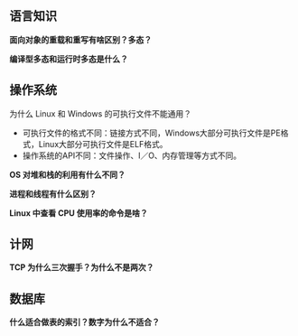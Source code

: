 ## 语言知识

**面向对象的重载和重写有啥区别？多态？**

**编译型多态和运行时多态是什么？**



## 操作系统

为什么 Linux 和 Windows 的可执行文件不能通用？

- 可执行文件的格式不同：链接方式不同，Windows大部分可执行文件是PE格式，Linux大部分可执行文件是ELF格式。
- 操作系统的API不同：文件操作、I／O、内存管理等方式不同。

**OS 对堆和栈的利用有什么不同？**

**进程和线程有什么区别？**

**Linux 中查看 CPU 使用率的命令是啥？**

## 计网

**TCP 为什么三次握手？为什么不是两次？**

## 数据库

**什么适合做表的索引？数字为什么不适合？**